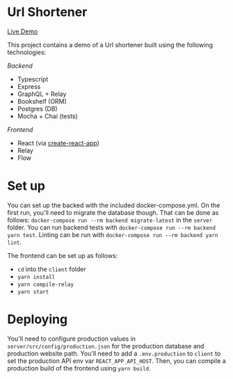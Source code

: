 # Url Shortener

[Live Demo](https://d37ex9a368voui.cloudfront.net)

This project contains a demo of a Url shortener built using the following technologies:

*Backend*
- Typescript
- Express
- GraphQL + Relay
- Bookshelf (ORM)
- Postgres (DB)
- Mocha + Chai (tests)

*Frontend*
- React (via [create-react-app](https://github.com/facebook/create-react-app))
- Relay
- Flow

# Set up
You can set up the backed with the included docker-compose.yml. On the first run, you'll need to migrate the database though.
That can be done as follows: `docker-compose run --rm backend migrate-latest` in the `server` folder.
You can run backend tests with `docker-compose run --rm backend yarn test`.
Linting can be run with `docker-compose run --rm backend yarn lint`.

The frontend can be set up as follows:
- `cd` into the `client` folder
- `yarn install`
- `yarn compile-relay`
- `yarn start`

# Deploying

You'll need to configure production values in `server/src/config/production.json` for the production database and production website path.
You'll need to add a `.env.production` to `client` to set the production API env var `REACT_APP_API_HOST`.
Then, you can compile a production build of the frontend using `yarn build`.
